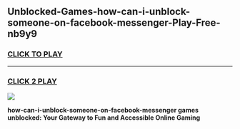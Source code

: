 
## Unblocked-Games-how-can-i-unblock-someone-on-facebook-messenger-Play-Free-nb9y9
<h3>
<a href="https://premium76.site?title=how-can-i-unblock-someone-on-facebook-messenger&ref=20M">CLICK TO PLAY</a></h3>
<hr>

<h3>
<a href="https://premium76.site?title=how-can-i-unblock-someone-on-facebook-messenger&ref=20M">CLICK 2 PLAY</a>
  
</h3>

<a href="https://premium76.site?title=how-can-i-unblock-someone-on-facebook-messenger&ref=19M"><img src="https://clearcache.store/games.png"></a>


**how-can-i-unblock-someone-on-facebook-messenger games unblocked: Your Gateway to Fun and Accessible Online Gaming**
